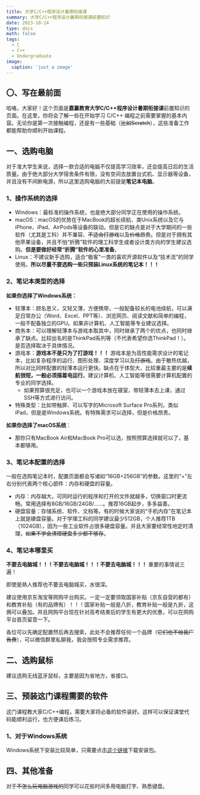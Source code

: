 ```yaml
---
title: 大学C/C++程序设计暑期衔接课
summary: 大学C/C++程序设计暑期衔接课前置知识
date: 2023-10-24
type: docs
math: false
tags:
  - C
  - C++
  - Undergraduate
image:
  caption: 'just a image'
---
```


## 〇、写在最前面

哈咯，大家好！这个页面是**嘉赢教育大学C/C++程序设计暑期衔接课**前置知识的页面。在这里，你将会了解一些在开始学习 C/C++ 编程之前需要掌握的基本内容。无论你是第一次接触编程，还是有一些基础（~~比如Scratch~~），这些准备工作都能帮助你顺利开始课程。

## 一、选购电脑

对于准大学生来说，选择一款合适的电脑不仅提高学习效率，还会提高日后的生活质量。由于绝大部分大学宿舍条件有限，没有空间去放置台式机、显示器等设备，并且没有不间断电源，所以这里选购电脑的大前提是**笔记本电脑**。

### 1、操作系统的选择

- Windows：最标准的操作系统，也是绝大部分同学正在使用的操作系统。
- macOS：macOS的优势在于MacBook的超长续航、类Unix系统以及它与iPhone、iPad、AirPods等设备的联动。但是它的缺点是对于大学期间的一些软件（尤其是工科）并不兼容、~~不适合打游戏~~以及~~价格昂贵~~。但是对于拥有其他苹果设备，并且不怕“折腾”软件的理工科学生或者设计类方向的学生建议选购。**但是要做好经常“折腾”软件的心里准备**。
- Linux：不建议新手选购，适合“极客”一类的喜欢开源软件以及“技术流”的同学使用。**所以尽量不要选购一些只预装Linux系统的笔记本！！！**

### 2、笔记本类型的选择

**如果你选择了Windows系统：**

- 轻薄本：顾名思义，又轻又薄，方便携带，一般配备较长的电池续航，可以满足日常办公（Word、Excel、PPT等）、浏览网页、阅读文献和简单的编程，一般不配备独立的GPU。如果非计算机、人工智能等专业建议选择。
- 商务本：可以理解轻薄本与游戏本取其中，同时继承了两个的优点，也同时继承了缺点。比较出名的是ThinkPad系列等（不代表希望你选ThinkPad！）。是否选择取决于具体情况。
- 游戏本：**游戏本不是只为了打游戏！！！** 游戏本是为高性能需求设计的笔记本，比如复杂程序的运行、图形处理、深度学习以及~~打游戏~~。由于散热优越，所以对比同样配置的轻薄本运行更快。缺点在于体型大、比较重最主要的是**续航很短，一般必须插着电运行**。建议计算机、人工智能等很需要计算机配置的专业的同学选择。
    - 如果预算很充足，也可以一个游戏本放在寝室，带轻薄本去上课，通过SSH等方式进行访问。
- 特殊类型：比如带触屏、可以写字的Microsoft Surface Pro系列，类似iPad，但是是Windows系统。有特殊需求可以选择，但是价格昂贵。

**如果你选择了macOS系统**：

- 那你只有MacBook Air和MacBook Pro可以选，按照预算选择就可以了，基本都够用。

### 3、笔记本配置的选择

一般在选购笔记本时，配置页面都会写诸如“16GB+256GB”的参数。这里的“+”左右分别代表两个核心部件：内存和硬盘的容量。

- 内存：内存越大，可同时运行的程序和打开的文件就越多，切换窗口时更流畅。常用选择有8GB/16GB/24GB/……。推荐16GB起步，多多益善。
- 硬盘容量：存储系统、软件、文档等。有的时候大家说的“手机内存”在笔记本上就是硬盘容量。对于学理工科的同学建议最少512GB，个人推荐1TB（1024GB），因为一些工业软件占很多硬盘容量。并且大家要经常性地定时清理，~~如果不学会清理硬盘多少都不够存~~。

### 4、笔记本哪里买

**不要去电脑城！！！不要去电脑城！！！不要去电脑城！！！** 重要的事情说三遍！

即使是熟人推荐也不要去电脑城买，水很深。

建议使用京东淘宝等网购平台购买。一定一定要领取国家补贴（京东自营的都有）和教育补贴（有的品牌有）！！！国家补贴一般是八折，教育补贴一般是九折，这俩可以叠加。并且网购平台现在针对高考结束后的学生有更大的优惠，可以在网购平台首页留意一下。

各位可以先确定配置然后再去搜索，此处不会推荐任何一个品牌（~~它们也不给我广告费~~），可以微信群里私聊我，我会按照专业需求推荐。

## 二、选购鼠标

建议选购无线蓝牙鼠标，主要是因为省地方，省接口。

## 三、预装这门课程需要的软件

这门课程教大家C/C++编程，需要大家将必备的软件装好。这样可以保证课堂代码能顺利运行，也方便课后练习。

### 1、对于Windows系统

Windows系统下安装比较简单，只需要点击[这个链接](https://hugoblox.com)下载安装包。

## 四、其他准备

对于~~不怎么玩电脑游戏的~~同学可以花些时间多用电脑打字、熟悉键盘。

<!-- [Hugo Blox Builder](https://hugoblox.com) is designed to give technical content creators a seamless experience. You can focus on the content and the Hugo Blox Builder which this template is built upon handles the rest.

**Embed videos, podcasts, code, LaTeX math, and even test students!**

On this page, you'll find some examples of the types of technical content that can be rendered with Hugo Blox.

## Video

Teach your course by sharing videos with your students. Choose from one of the following approaches:

{{< youtube D2vj0WcvH5c >}}

**Youtube**:

    {{</* youtube w7Ft2ymGmfc */>}}

**Bilibili**:

    {{</* bilibili id="BV1WV4y1r7DF" */>}}

**Video file**

Videos may be added to a page by either placing them in your `assets/media/` media library or in your [page's folder](https://gohugo.io/content-management/page-bundles/), and then embedding them with the _video_ shortcode:

    {{</* video src="my_video.mp4" controls="yes" */>}}

## Podcast

You can add a podcast or music to a page by placing the MP3 file in the page's folder or the media library folder and then embedding the audio on your page with the _audio_ shortcode:

    {{</* audio src="ambient-piano.mp3" */>}}

Try it out:

{{< audio src="ambient-piano.mp3" >}}

## Test students

Provide a simple yet fun self-assessment by revealing the solutions to challenges with the `spoiler` shortcode:

```markdown
{{</* spoiler text="👉 Click to view the solution" */>}}
You found me!
{{</* /spoiler */>}}
```

renders as

{{< spoiler text="👉 Click to view the solution" >}} You found me 🎉 {{< /spoiler >}}

## Math

Hugo Blox Builder supports a Markdown extension for $\LaTeX$ math. You can enable this feature by toggling the `math` option in your `config/_default/params.yaml` file.

To render _inline_ or _block_ math, wrap your LaTeX math with `{{</* math */>}}$...${{</* /math */>}}` or `{{</* math */>}}$$...$${{</* /math */>}}`, respectively.

{{% callout note %}}
We wrap the LaTeX math in the Hugo Blox _math_ shortcode to prevent Hugo rendering our math as Markdown.
{{% /callout %}}

Example **math block**:

```latex
{{</* math */>}}
$$
\gamma_{n} = \frac{ \left | \left (\mathbf x_{n} - \mathbf x_{n-1} \right )^T \left [\nabla F (\mathbf x_{n}) - \nabla F (\mathbf x_{n-1}) \right ] \right |}{\left \|\nabla F(\mathbf{x}_{n}) - \nabla F(\mathbf{x}_{n-1}) \right \|^2}
$$
{{</* /math */>}}
```

renders as

{{< math >}}
$$\gamma_{n} = \frac{ \left | \left (\mathbf x_{n} - \mathbf x_{n-1} \right )^T \left [\nabla F (\mathbf x_{n}) - \nabla F (\mathbf x_{n-1}) \right ] \right |}{\left \|\nabla F(\mathbf{x}_{n}) - \nabla F(\mathbf{x}_{n-1}) \right \|^2}$$
{{< /math >}}

Example **inline math** `{{</* math */>}}$\nabla F(\mathbf{x}_{n})${{</* /math */>}}` renders as {{< math >}}$\nabla F(\mathbf{x}_{n})${{< /math >}}.

Example **multi-line math** using the math linebreak (`\\`):

```latex
{{</* math */>}}
$$f(k;p_{0}^{*}) = \begin{cases}p_{0}^{*} & \text{if }k=1, \\
1-p_{0}^{*} & \text{if }k=0.\end{cases}$$
{{</* /math */>}}
```

renders as

{{< math >}}

$$
f(k;p_{0}^{*}) = \begin{cases}p_{0}^{*} & \text{if }k=1, \\
1-p_{0}^{*} & \text{if }k=0.\end{cases}
$$

{{< /math >}}

## Code

Hugo Blox Builder utilises Hugo's Markdown extension for highlighting code syntax. The code theme can be selected in the `config/_default/params.yaml` file.


    ```python
    import pandas as pd
    data = pd.read_csv("data.csv")
    data.head()
    ```

renders as

```python
import pandas as pd
data = pd.read_csv("data.csv")
data.head()
```

## Inline Images

```go
{{</* icon name="python" */>}} Python
```

renders as

{{< icon name="python" >}} Python

## Did you find this page helpful? Consider sharing it 🙌 -->
